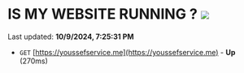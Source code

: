 # IS MY WEBSITE RUNNING ? [![](https://img.shields.io/static/v1?label=Sponsor&message=%E2%9D%A4&logo=GitHub&color=%23fe8e86)](https://github.com/sponsors/Youssef-Lehmam)

Last updated: **10/9/2024, 7:25:31 PM**

- `GET` [https://youssefservice.me](https://youssefservice.me) - **Up** (270ms)
